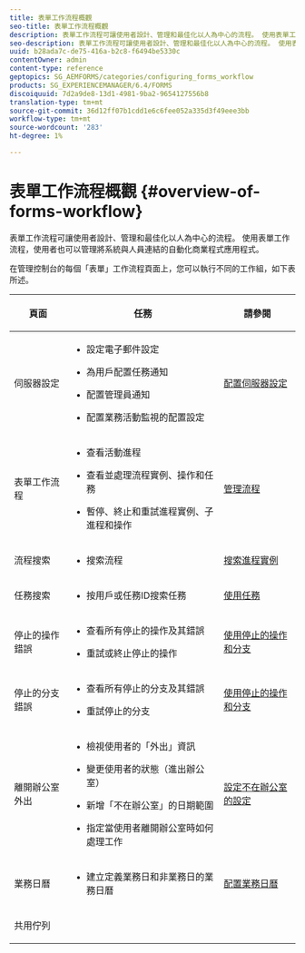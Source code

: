 ```yaml
---
title: 表單工作流程概觀
seo-title: 表單工作流程概觀
description: 表單工作流程可讓使用者設計、管理和最佳化以人為中心的流程。 使用表單工作流程，使用者也可以管理將系統與人員連結的自動化商業程式應用程式。
seo-description: 表單工作流程可讓使用者設計、管理和最佳化以人為中心的流程。 使用表單工作流程，使用者也可以管理將系統與人員連結的自動化商業程式應用程式。
uuid: b28ada7c-de75-416a-b2c8-f6494be5330c
contentOwner: admin
content-type: reference
geptopics: SG_AEMFORMS/categories/configuring_forms_workflow
products: SG_EXPERIENCEMANAGER/6.4/FORMS
discoiquuid: 7d2a9de8-13d1-4981-9ba2-9654127556b8
translation-type: tm+mt
source-git-commit: 36d12ff07b1cdd1e6c6fee052a335d3f49eee3bb
workflow-type: tm+mt
source-wordcount: '283'
ht-degree: 1%

---
```



# 表單工作流程概觀 {#overview-of-forms-workflow}

表單工作流程可讓使用者設計、管理和最佳化以人為中心的流程。 使用表單工作流程，使用者也可以管理將系統與人員連結的自動化商業程式應用程式。

在管理控制台的每個「表單」工作流程頁面上，您可以執行不同的工作組，如下表所述。

<table>
 <thead>
  <tr>
   <th><p>頁面</p></th> 
   <th><p>任務</p></th> 
   <th><p>請參閱</p></th> 
  </tr> 
 </thead> 
 <tbody>
  <tr>
   <td><p>伺服器設定</p></td> 
   <td>
    <ul>
     <li><p>設定電子郵件設定</p></li>
     <li><p>為用戶配置任務通知</p></li>
     <li><p>配置管理員通知</p></li>
     <li><p>配置業務活動監視的配置設定 </p></li>
    </ul></td> 
   <td><p><a href="/help/forms/using/admin-help/configuring-server-settings.md#configuring-server-settings">配置伺服器設定</a></p></td> 
  </tr> 
  <tr>
   <td><p>表單工作流程</p></td> 
   <td>
    <ul>
     <li><p>查看活動進程</p></li>
     <li><p>查看並處理流程實例、操作和任務</p></li>
     <li><p>暫停、終止和重試進程實例、子進程和操作</p></li>
    </ul></td> 
   <td><p><a href="/help/forms/using/admin-help/processes.md#managing-processes">管理流程</a></p></td> 
  </tr> 
  <tr>
   <td><p>流程搜索</p></td> 
   <td>
    <ul>
     <li><p>搜索流程</p></li>
    </ul></td> 
   <td><p><a href="/help/forms/using/admin-help/searching-process-instances.md#searching-for-process-instances">搜索進程實例</a></p></td> 
  </tr> 
  <tr>
   <td><p>任務搜索</p></td> 
   <td>
    <ul>
     <li><p>按用戶或任務ID搜索任務</p></li>
    </ul></td> 
   <td><p><a href="/help/forms/using/admin-help/tasks.md#working-with-tasks">使用任務</a></p></td> 
  </tr> 
  <tr>
   <td><p>停止的操作錯誤</p></td> 
   <td>
    <ul>
     <li><p>查看所有停止的操作及其錯誤</p></li>
     <li><p>重試或終止停止的操作</p></li>
    </ul></td> 
   <td><p><a href="/help/forms/using/admin-help/stalled-operations-branches.md#working-with-stalled-operations-and-branches">使用停止的操作和分支</a></p></td> 
  </tr> 
  <tr>
   <td><p>停止的分支錯誤</p></td> 
   <td>
    <ul>
     <li><p>查看所有停止的分支及其錯誤</p></li>
     <li><p>重試停止的分支</p></li>
    </ul></td> 
   <td><p><a href="/help/forms/using/admin-help/stalled-operations-branches.md#working-with-stalled-operations-and-branches">使用停止的操作和分支</a></p></td> 
  </tr> 
  <tr>
   <td><p>離開辦公室外出</p></td> 
   <td>
    <ul>
     <li><p>檢視使用者的「外出」資訊</p></li>
     <li><p>變更使用者的狀態（進出辦公室）</p></li>
     <li><p>新增「不在辦公室」的日期範圍 </p></li>
     <li><p>指定當使用者離開辦公室時如何處理工作</p></li>
    </ul></td> 
   <td><p><a href="/help/forms/using/admin-help/configuring-out-office-settings.md#configuring-out-of-office-settings">設定不在辦公室的設定</a></p></td> 
  </tr> 
  <tr>
   <td><p>業務日曆</p></td> 
   <td>
    <ul>
     <li><p>建立定義業務日和非業務日的業務日曆</p></li>
    </ul></td> 
   <td><p><a href="/help/forms/using/admin-help/configuring-business-calendars.md#configuring-business-calendars">配置業務日曆</a></p></td> 
  </tr> 
  <tr>
   <td><p>共用佇列</p></td> 
   <td><p></p></td> 
   <td><p></p></td> 
  </tr> 
 </tbody> 
</table>

